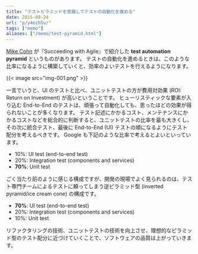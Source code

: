 ```yaml
---
title: "テストピラミッドを意識してテストの自動化を進める"
date: 2015-09-24
url: "p/y4ezh5u/"
tags: ["memo"]
aliases: ["/memo/test-pyramid.html"]
---
```


[Mike Cohn](https://www.mountaingoatsoftware.com/blog/the-forgotten-layer-of-the-test-automation-pyramid) が『Succeeding with Agile』で紹介した **test automation pyramid** というものがあります。
テストの自動化を進めるときは、このような比率になるように構築していくと、効率のよいテストを行えるようになります。

{{< image src="img-001.png" >}}

一言でいうと、UI のテストと比べ、ユニットテストの方が費用対効果 (ROI: Return on Investment) が高いということです。
ヒューリスティックな要素が入り込む End-to-End のテストは、頑張って自動化しても、思ったほどの効果が得られないことが多くなります。
テスト記述にかかるコスト、メンテナンスにかかるコストなどを総合的に判断すると、ユニットテストの比率を最も大きくし、その次に統合テスト、最後に End-to-End (UI) テストの順になるようにテスト配分を考えるべきです。
Google も下記のような比率で考えるとよいといっています。

* 10%: UI test (end-to-end test)
* 20%: Integration test (components and services)
* **70%**: Unit test

ごく当たり前のように感じる構成ですが、開発の現場でよく見られるのは、テスト専門チームによるテストに頼ってしまう逆ピラミッド型 (inverted pyramid/ice cream cone) の構成です。

* **70%**: UI test (end-to-end test)
* 20%: Integration test (components and services)
* 10%: Unit test

リファクタリングの技術、ユニットテストの技術を向上させ、理想的なピラミッド型のテスト配分に近づけていくことで、ソフトウェアの品質は上がっていきます。

